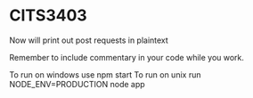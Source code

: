 # CITS3403
Now will print out post requests in plaintext

Remember to include commentary in your code while you work.

To run on windows use npm start
To run on unix run NODE_ENV=PRODUCTION node app
